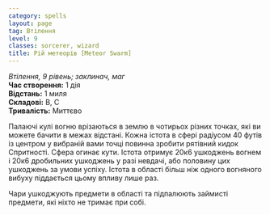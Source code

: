 ```yaml
---
category: spells
layout: page
tag: Втілення
level: 9
classes: sorcerer, wizard
title: Рій метеорів [Meteor Swarm]
---
```


_Втілення, 9 рівень; заклинач, маг_    
**Час створення:** 1 дія    
**Відстань:** 1 миля    
**Складові:** В, С    
**Тривалість:** Миттєво    

Палаючі кулі вогню врізаються в землю в чотирьох різних точках, які ви можете бачити в межах відстані. Кожна істота в сфері радіусом 40 футів із центром у вибраній вами точці повинна зробити рятівний кидок Спритності. Сфера огинає кути. Істота отримує 20к6 ушкоджень вогнем і 20к6 дробильних ушкоджень у разі невдачі, або половину цих ушкоджень за умови успіху. Істота в області більш ніж одного вогняного вибуху піддається цьому впливу лише раз.    

Чари ушкоджують предмети в області та підпалюють займисті предмети, які ніхто не тримає при собі. 
